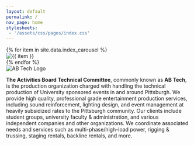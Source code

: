 ```yaml
---
layout: default
permalink: /
nav_page: home
stylesheets:
 - '/assets/css/pages/index.css'
---
```



<div id="bg-carousel" class="carousel slide carousel-fade w-100 h-100" data-bs-touch="false" data-bs-ride="carousel" data-bs-interval="5000">
  <div class="carousel-inner w-100 h-100">
    {% for item in site.data.index_carousel %}
    <div class="carousel-item{% if forloop.first %} active{% endif %} w-100 h-100">
      <img src="{{  item | prepend: '/assets/img/carousel/' | append: '.jpg' | realtive_url }}" class="d-block w-100 h-100" alt="{{ item }}">
    </div>
    {% endfor %}
  </div>
</div>
<div id="bg-carousel-gradient" class="d-block w-100 h-100"></div>

<div class="row justify-content-center align-items-center align-items-sm-center h-75">
  <img src="{{ '/assets/img/abtech_flybynight_white.svg' | relative_url }}" class="img-fluid d-none d-sm-block col-6 col-xl-4 text-center logo-red-shadow logo-fade-in" alt="AB Tech Logo" />
</div>
<div class="row justify-content-center align-items-center align-items-sm-center h-25">
  <p class="col-sm-9 col-11 text-white text-center px-5 py-3"><strong>The Activities Board Technical Committee</strong>, commonly known as <strong class="text-nowrap">AB Tech</strong>, is the production organization charged with handling the technical production of University sponsored events in and around Pittsburgh. We provide high quality, professional grade entertainment production services, including sound reinforcement, lighting design, and event management at heavily subsidized rates to the Pittsburgh community. Our clients include student groups, university faculty & administration, and various independent companies and other organizations. We coordinate associated needs and services such as multi-phase/high-load power, rigging & trussing, staging rentals, backline rentals, and more.</p>
</div>
